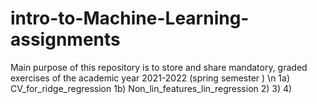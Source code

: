# intro-to-Machine-Learning-assignments
Main purpose of this repository is to store and share mandatory, graded exercises of the academic year 2021-2022 (spring semester ) \n
1a) CV_for_ridge_regression
1b) Non_lin_features_lin_regression
2)
3)
4)
